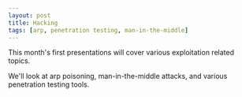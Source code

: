 ```yaml
---
layout: post
title: Hacking
tags: [arp, penetration testing, man-in-the-middle]
---
```


This month's first presentations will cover various exploitation related topics.

We'll look at arp poisoning, man-in-the-middle attacks, and various penetration testing tools.
